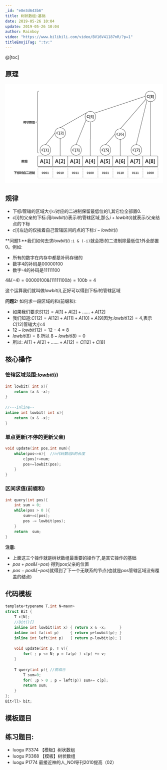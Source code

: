 ```yaml
---
_id: "e8e3d643b6"
title: 树状数组:基础
date: 2019-05-26 10:04
update: 2019-05-26 10:04
author: Rainboy
video: "https://www.bilibili.com/video/BV16V41187nR/?p=1"
titleEmojiTag: ":tv:"
---
```


@[toc]
## 原理

![1](./Binary_Indexed_Tree.png)

## 规律

 - 下标$i$管辖的区域大小:$i$对应的二进制保留最低位的$1$,其它位全部置$0$.
 - $c[i]$的父亲的下标:用$lowbit(i)$表示$i$的管辖区域,那么$i+lowbit(i)$就表示$i$父亲结点的下标
 - $c[i]$左边的仅挨着自己管辖区间的点的下标:$i-lowbit(i)$


**问题1:**我们如何去求$lowbit(i)$ :`i & (-i)`就会把i的二进制除最低位1外全部置0。例如:

 - 所有的数字在内存中都是补码存储的
 - 数字4的补码是$00000100$
 - 数字-4的补码是$11111100$

$4\&(-4) = 00000100\&(11111100b) = 100b = 4$

这个运算我们就叫做$lowbit(i)$,正好可以得到下标$i$的管辖区域


**问题2:** 如何求一段区域的和(前缀和):

 - 如果我们要求$S[12] = A[1]+A[2]+......+A[12]$
 - 我们知道:$C[12]=A[12]+A[11]+A[10]+A[9]$因为:$lowbit(12)= 4$,表示$C[12]$管辖大小:$4$
 - $12-lowbit(12) = 12-4=8$
 - $lowbit(8) = 8$ 所以 $8-lowbit(8)=0$
 - 所以: $A[1]+A[2]+......+A[12] =C[12] + C[8]$

## 核心操作

### 管辖区域范围:$lowbit(i)$

```c++
int lowbit( int x){
    return (x & -x);
}

//---inline--
inline int lowbit( int x){
    return (x & -x);
}
```

### 单点更新(不停的更新父亲)

```c++
void update(int pos,int num){
    while(pos<=n){  //n代码数组A的长度
        c[pos]+=num;
        pos+=lowbit(pos);
    }
}
```


### 区间求值(前缀和)

```c++
int query(int pos){
    int sum = 0;
    while(pos > 0 ){
        sum+=c[pos];
        pos -= lowbit(pos);
    }
    return  sum;
}
```

**注意:**

 - 上面这三个操作就是树状数组最重要的操作了,是其它操作的基础
 - $pos+pos \& (-pos)$ 得到pos父亲的位置
 - $pos-pos\&(-pos)$就得到了下一个无联系的节点(也就是pos管辖区域没有覆盖的结点)

## 代码模板

<!-- template start -->
```c
template<typename T,int N=maxn>
struct Bit {
    T c[N];
    //Bit(){}
    inline int lowbit(int x) { return x & -x;      }
    inline int fa(int p)     { return p+lowbit(p); }
    inline int left(int p)   { return p-lowbit(p); }

    void update(int p, T v){
        for( ; p <= N; p = fa(p) ) c[p] += v;
    }

    T query(int p){ //前缀合
        T sum=0;
        for( ;p > 0 ; p = left(p)) sum+= c[p];
        return sum;
    }
};
Bit<ll> bit;
```
<!-- template end -->

## 模板题目
<wc-pcs-list-by-tags base="<%- USER.pcs%>" match="ids" tags="luogu-P3374" preifx=""></wc-pcs-list-by-tags>

## **练习题目:**

 - luogu P3374 【模板】树状数组 
 - luogu P3368 【模板】树状数组
 - luogu P1774 最接近神的人_NOI导刊2010提高（02）
